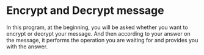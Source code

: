 # Encrypt and Decrypt message
In this program, at the beginning, you will be asked whether you want to encrypt or decrypt your message. And then according to your answer on the message, it performs the operation you are waiting for and provides you with the answer.
